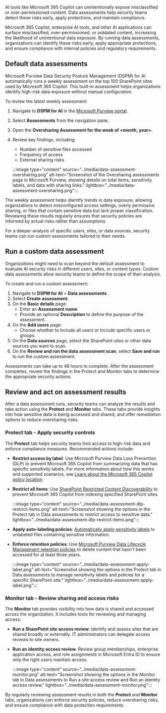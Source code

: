 AI tools like Microsoft 365 Copilot can unintentionally expose misclassified or over-permissioned content. Data assessments help security teams detect these risks early, apply protections, and maintain compliance.

Microsoft 365 Copilot, enterprise AI tools, and other AI applications can surface misclassified, over-permissioned, or outdated content, increasing the likelihood of unintentional data exposure. By running data assessments, organizations can identify these risks early, apply appropriate protections, and ensure compliance with internal policies and regulatory requirements.

## Default data assessments

Microsoft Purview Data Security Posture Management (DSPM) for AI automatically runs a weekly assessment on the top 100 SharePoint sites used by Microsoft 365 Copilot. This built-in assessment helps organizations identify high-risk data exposure without manual configuration.

To review the latest weekly assessment:

1. Navigate to **DSPM for AI** in the [Microsoft Purview portal](https://purview.microsoft.com/?azure-portal=true).
1. Select **Assessments** from the navigation pane.
1. Open the **Oversharing Assessment for the week of <month, year>**.
1. Review key findings, including:
   - Number of sensitive files accessed
   - Frequency of access
   - External sharing risks

   :::image type="content" source="../media/data-assessment-oversharing.png" alt-text="Screenshot of the Oversharing assessments page in Microsoft Purview, showing details on total items, sensitivity labels, and data with sharing links." lightbox="../media/data-assessment-oversharing.png":::

The weekly assessment helps identify trends in data exposure, allowing organizations to detect misconfigured access settings, overly permissive sharing, or files that contain sensitive data but lack proper classification. Reviewing these results regularly ensures that security policies are informed by actual risks rather than assumptions.

For a deeper analysis of specific users, sites, or data sources, security teams can run custom assessments tailored to their needs.

## Run a custom data assessment

Organizations might need to scan beyond the default assessment to evaluate AI security risks in different users, sites, or content types. Custom data assessments allow security teams to define the scope of their analysis.

To create and run a custom assessment:

1. Navigate to **DSPM for AI** > **Data assessments**.
1. Select **Create assessment**.
1. On the **Basic details** page:
   - Enter an **Assessment name**.
   - Provide an optional **Description** to define the purpose of the assessment.
1. On the **Add users** page:
   - Choose whether to Include all users or Include specific users or groups.
1. On the **Data sources** page, select the SharePoint sites or other data sources you want to scan.
1. On the **Review and run the data assessment scan**, select **Save and run** to run the custom assessment.

Assessments can take up to 48 hours to complete. After the assessment completes, review the findings in the Protect and Monitor tabs to determine the appropriate security actions.

## Review and act on assessment results

After a data assessment runs, security teams can analyze the results and take action using the **Protect** and **Monitor** tabs. These tabs provide insights into how sensitive data is being accessed and shared, and offer remediation options to reduce oversharing risks.

### Protect tab - Apply security controls

The **Protect** tab helps security teams limit access to high-risk data and enforce compliance measures. Recommended actions include:

- **Restrict access by label**: Use Microsoft Purview Data Loss Prevention (DLP) to prevent Microsoft 365 Copilot from summarizing data that has specific sensitivity labels. For more information about how this works and supported scenarios, see [Learn about the Microsoft 365 Copilot policy location](/purview/dlp-microsoft365-copilot-location-learn-about?azure-portal=true).

- **Restrict all items**: Use [SharePoint Restricted Content Discoverability](/sharepoint/restricted-content-discovery?azure-portal=true) to prevent Microsoft 365 Copilot from indexing specified SharePoint sites.

   :::image type="content" source="../media/data-assessment-dlp-restrict-items.png" alt-text="Screenshot showing the options in the Protect tab in Data assessments to restrict access to sensitive data." lightbox="../media/data-assessment-dlp-restrict-items.png":::

- **Apply auto-labeling policies**: [Automatically apply sensitivity labels](/purview/apply-sensitivity-label-automatically?azure-portal=true#how-to-configure-auto-labeling-policies-for-sharepoint-onedrive-and-exchange) to unlabeled files containing sensitive information.

- **Enforce retention policies**: Use [Microsoft Purview Data Lifecycle Management retention policies](/purview/create-retention-policies?azure-portal=true) to delete content that hasn't been accessed for at least three years.

   :::image type="content" source="../media/data-assessment-apply-label.png" alt-text="Screenshot showing the options in the Protect tab in Data assessments to manage sensitivity labels and policies for a specific SharePoint site." lightbox="../media/data-assessment-apply-label.png":::

### Monitor tab - Review sharing and access risks

The **Monitor** tab provides visibility into how data is shared and accessed across the organization. It includes tools for reviewing and managing access:

- **Run a SharePoint site access review**: Identify and assess sites that are shared broadly or externally. IT administrators can delegate access reviews to site owners.
- **Run an identity access review**: Review group memberships, enterprise application access, and role assignments in Microsoft Entra ID to ensure only the right users maintain access.

   :::image type="content" source="../media/data-assessment-monitor.png" alt-text="Screenshot showing the options in the Monitor tab in Data assessments to Run a site access review and Run an identity access review." lightbox="../media/data-assessment-monitor.png":::

By regularly reviewing assessment results in both the **Protect** and **Monitor** tabs, organizations can enforce security policies, reduce oversharing risks, and ensure compliance with data protection requirements.
